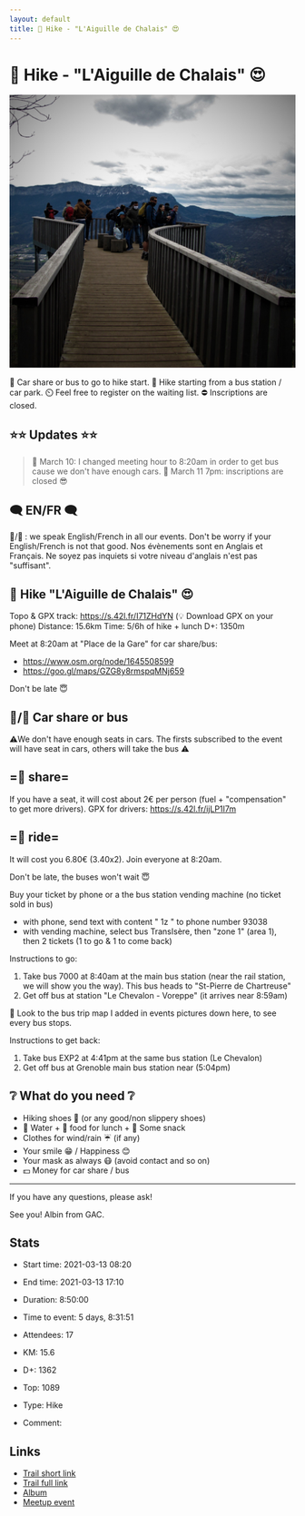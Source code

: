 ```yaml
---
layout: default
title: 🥾 Hike - "L'Aiguille de Chalais" 😍
---
```


# 🥾 Hike - "L'Aiguille de Chalais" 😍

![2021-03-13](/Stats/img/orig/2021-03-13.jpg)

🚗 Car share or bus to go to hike start.
🚌 Hike starting from a bus station / car park.
⏲️ Feel free to register on the waiting list.
⛔ Inscriptions are closed.

## ⭐⭐ Updates ⭐⭐
> 📅 March 10: I changed meeting hour to 8:20am in order to get bus cause we don't have enough cars.
> 📅 March 11 7pm: inscriptions are closed 😎

## 🗨️ EN/FR 🗨️
🦅/🐓 : we speak English/French in all our events. Don't be worry if your English/French is not that good. Nos évènements sont en Anglais et Français. Ne soyez pas inquiets si votre niveau d'anglais n'est pas "suffisant".

## 🥾 Hike "L'Aiguille de Chalais" 😍
Topo & GPX track: https://s.42l.fr/I71ZHdYN
(💡 Download GPX on your phone)
Distance: 15.6km
Time: 5/6h of hike + lunch
D+: 1350m

Meet at 8:20am at "Place de la Gare" for car share/bus:
- https://www.osm.org/node/1645508599
- https://goo.gl/maps/GZG8y8rmspqMNj659

Don't be late 😇

## 🚗/🚌 Car share or bus
⚠️We don't have enough seats in cars. The firsts subscribed to the event will have seat in cars, others will take the bus ⚠️

## =🚗 share=
If you have a seat, it will cost about 2€ per person (fuel + "compensation" to get more drivers). GPX for drivers: https://s.42l.fr/ijLP1I7m

## =🚌 ride=
It will cost you 6.80€ (3.40x2). Join everyone at 8:20am.

Don't be late, the buses won't wait 😇

Buy your ticket by phone or a the bus station vending machine (no ticket sold in bus)
- with phone, send text with content " 1z " to phone number 93038
- with vending machine, select bus TransIsère, then "zone 1" (area 1), then 2 tickets (1 to go & 1 to come back)

Instructions to go:
1. Take bus 7000 at 8:40am at the main bus station (near the rail station, we will show you the way). This bus heads to "St-Pierre de Chartreuse"
2. Get off bus at station "Le Chevalon - Voreppe" (it arrives near 8:59am)

👀 Look to the bus trip map I added in events pictures down here, to see every bus stops.

Instructions to get back:
1. Take bus EXP2 at 4:41pm at the same bus station (Le Chevalon)
2. Get off bus at Grenoble main bus station near (5:04pm)

## ❔ What do you need ❔
- Hiking shoes 🥾 (or any good/non slippery shoes)
- 🧃 Water + 🥕 food for lunch + 🍫 Some snack
- Clothes for wind/rain ☔ (if any)
- Your smile 😁 / Happiness 😊
- Your mask as always 😷 (avoid contact and so on)
- 💵 Money for car share / bus

-----------------------
If you have any questions, please ask!

See you! Albin from GAC.

## Stats

- Start time: 2021-03-13 08:20
- End time: 2021-03-13 17:10
- Duration: 8:50:00
- Time to event: 5 days, 8:31:51
- Attendees: 17

- KM: 15.6
- D+: 1362
- Top: 1089
- Type: Hike
- Comment: 

## Links

- [Trail short link](https://s.42l.fr/I71ZHdYN)
- [Trail full link]()
- [Album](https://binnette.github.io/GacImg2021/2021-03-13-🥾-Hike-LAiguille-de-Chalais-😍.html)
- [Meetup event](https://www.meetup.com/grenoble-adventure-club-english-french/events/276803120/)
